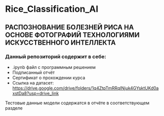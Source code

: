 # Rice_Classification_AI

## РАСПОЗНОВАНИЕ БОЛЕЗНЕЙ РИСА НА ОСНОВЕ ФОТОГРАФИЙ ТЕХНОЛОГИЯМИ ИСКУССТВЕННОГО ИНТЕЛЛЕКТА

### Данный репозиторий содержит в себе:

  - .ipynb файл с программным решением
  - Подписанный отчёт
  - Сертификат о прохождении курса
  - Ссылка на датасет: https://drive.google.com/drive/folders/1q4ZtpTmRRqINjuk4GYsktUKd0axstDa8?usp=drive_link

Тестовые данные модели содержатся в отчёте в соответствующем разделе

